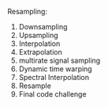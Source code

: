 Resampling:
1. Downsampling
2. Upsampling
3. Interpolation
4. Extrapolation
5. multirate signal sampling
6. Dynamic time warping
7. Spectral Interpolation
8. Resample
9. Final code challenge

